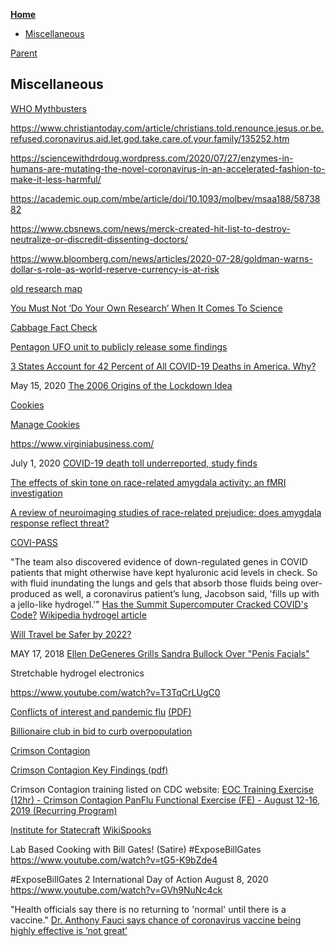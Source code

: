 <!-- START doctoc generated TOC please keep comment here to allow auto update -->
<!-- DON'T EDIT THIS SECTION, INSTEAD RE-RUN doctoc TO UPDATE -->
**[Home](#pages/blog/cv19/index)**

- [Miscellaneous](#miscellaneous)

<!-- END doctoc generated TOC please keep comment here to allow auto update -->

[Parent](#pages/blog/cv19/index)

## Miscellaneous


[WHO Mythbusters](https://www.who.int/emergencies/diseases/novel-coronavirus-2019/advice-for-public/myth-busters)

https://www.christiantoday.com/article/christians.told.renounce.jesus.or.be.refused.coronavirus.aid.let.god.take.care.of.your.family/135252.htm

https://sciencewithdrdoug.wordpress.com/2020/07/27/enzymes-in-humans-are-mutating-the-novel-coronavirus-in-an-accelerated-fashion-to-make-it-less-harmful/

https://academic.oup.com/mbe/article/doi/10.1093/molbev/msaa188/5873882



https://www.cbsnews.com/news/merck-created-hit-list-to-destroy-neutralize-or-discredit-dissenting-doctors/



https://www.bloomberg.com/news/articles/2020-07-28/goldman-warns-dollar-s-role-as-world-reserve-currency-is-at-risk


[old research map](https://en.wikipedia.org/wiki/User:Umeboshi/research_map)


[You Must Not ‘Do Your Own Research’ When It Comes To Science](https://www.forbes.com/sites/startswithabang/2020/07/30/you-must-not-do-your-own-research-when-it-comes-to-science/#25253cfe535e)

[Cabbage Fact Check](https://factcheck.afp.com/who-did-not-warn-against-eating-cabbage-during-covid-19-pandemic)

[Pentagon UFO unit to publicly release some findings](https://nypost.com/2020/07/23/pentagon-ufo-unit-to-publicly-release-some-findings/)

[3 States Account for 42 Percent of All COVID-19 Deaths in America. Why?](https://fee.org/articles/3-states-account-for-42-percent-of-all-covid-19-deaths-in-america-why/)

May 15, 2020
[The 2006 Origins of the Lockdown Idea](https://www.aier.org/article/the-2006-origins-of-the-lockdown-idea/)


[Cookies](chrome://settings/content/cookies)

[Manage Cookies](chrome://settings/siteData)

https://www.virginiabusiness.com/

July 1, 2020
[COVID-19 death toll underreported, study finds](https://www.virginiabusiness.com/article/covid-19-death-toll-underreported-study-finds/)


[The effects of skin tone on race-related amygdala activity: an fMRI investigation](https://www.ncbi.nlm.nih.gov/pmc/articles/PMC2555431/)

[A review of neuroimaging studies of race-related prejudice: does amygdala response reflect threat?](https://www.ncbi.nlm.nih.gov/pmc/articles/PMC3973920/)

[COVI-PASS](https://covipass.com)

"The team also discovered evidence of down-regulated genes in COVID patients 
that might otherwise have kept hyaluronic acid levels in check. So with fluid 
inundating the lungs and gels that absorb those fluids being over-produced as 
well, a coronavirus patient’s lung, Jacobson said, 'fills up with a jello-like 
hydrogel.'" 
[Has the Summit Supercomputer Cracked COVID's Code?](https://spectrum.ieee.org/the-human-os/computing/hardware/has-the-summit-supercomputer-cracked-the-covid-code)
[Wikipedia hydrogel article](https://en.wikipedia.org/wiki/Hydrogel)


[Will Travel be Safer by 2022?](http://www.bbc.com/travel/story/20200621-will-travel-be-safer-by-2022)

MAY 17, 2018
[Ellen DeGeneres Grills Sandra Bullock Over "Penis Facials"](https://www.eonline.com/news/936261/ellen-degeneres-grills-sandra-bullock-over-quot-penis-facials-quot)



Stretchable hydrogel electronics

https://www.youtube.com/watch?v=T3TqCrLUgC0


[Conflicts of interest and pandemic flu](https://www.bmj.com/content/340/bmj.c2947) [(PDF)](https://childrenshealthdefense.org/wp-content/uploads/Godlee-2010-Conflicts-of-interest-and-pandemic-flu.pdf)

[Billionaire club in bid to curb overpopulation](https://archive.is/RAwFf#selection-697.0-700.0)


[Crimson Contagion](https://en.wikipedia.org/wiki/Crimson_Contagion)

[Crimson Contagion Key Findings (pdf)](https://int.nyt.com/data/documenthelper/6824-2019-10-key-findings-and-after/05bd797500ea55be0724/optimized/full.pdf)

Crimson Contagion training listed on CDC website:
[EOC Training Exercise (12hr) - Crimson Contagion PanFlu Functional Exercise (FE) - August 12-16, 2019 (Recurring Program)](https://tceols.cdc.gov/Course/Detail2/7218?previousPage=search)


[Institute for Statecraft](https://en.wikipedia.org/wiki/Institute_for_Statecraft)
[WikiSpooks](https://wikispooks.com/wiki/Institute_for_Statecraft)


Lab Based Cooking with Bill Gates! (Satire) #ExposeBillGates
https://www.youtube.com/watch?v=tG5-K9bZde4

#ExposeBillGates 2 International Day of Action August 8, 2020
https://www.youtube.com/watch?v=GVh9NuNc4ck



"Health officials say there is no returning to 'normal' until there is a 
vaccine." [Dr. Anthony Fauci says chance of coronavirus vaccine being highly effective is ‘not great’](https://www.cnbc.com/2020/08/07/coronavirus-vaccine-dr-fauci-says-chances-of-it-being-highly-effective-is-not-great.html)
